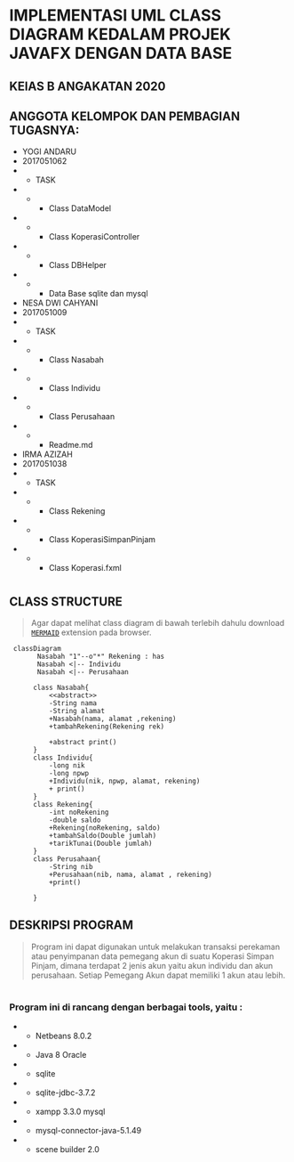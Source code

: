 # IMPLEMENTASI UML CLASS DIAGRAM KEDALAM PROJEK JAVAFX DENGAN DATA BASE
## KElAS B ANGAKATAN 2020
## ANGGOTA KELOMPOK DAN PEMBAGIAN TUGASNYA:
* YOGI ANDARU
* 2017051062
* * TASK
* * * Class DataModel
* * * Class KoperasiController
* * * Class DBHelper
* * * Data Base sqlite dan mysql
* NESA DWI CAHYANI
* 2017051009
* * TASK
* * * Class Nasabah
* * * Class Individu
* * * Class Perusahaan
* * * Readme.md
* IRMA AZIZAH 
* 2017051038
* * TASK
* * * Class Rekening
* * * Class KoperasiSimpanPinjam
* * * Class Koperasi.fxml
#

## CLASS STRUCTURE
> Agar dapat melihat class diagram di bawah terlebih dahulu download [`MERMAID`](https://www.google.com/url?sa=t&rct=j&q=&esrc=s&source=web&cd=&cad=rja&uact=8&ved=2ahUKEwiI0pbxo__yAhUDSX0KHRo9CSgQFnoECAMQAQ&url=https%3A%2F%2Fchrome.google.com%2Fwebstore%2Fdetail%2Fmermaid-diagrams%2Fphfcghedmopjadpojhmmaffjmfiakfil&usg=AOvVaw3XUo81gMc0iadYNU_ZxFRU) extension pada browser.


```mermaid
 classDiagram
       Nasabah "1"--o"*" Rekening : has
       Nasabah <|-- Individu
       Nasabah <|-- Perusahaan

      class Nasabah{
          <<abstract>>
          -String nama 
          -String alamat 
          +Nasabah(nama, alamat ,rekening)
          +tambahRekening(Rekening rek)

          +abstract print()
      }
      class Individu{
          -long nik
          -long npwp
          +Individu(nik, npwp, alamat, rekening)
          + print()
      }
      class Rekening{
          -int noRekening
          -double saldo
          +Rekening(noRekening, saldo)
          +tambahSaldo(Double jumlah)
          +tarikTunai(Double jumlah)
      }
      class Perusahaan{
          -String nib
          +Perusahaan(nib, nama, alamat , rekening)
          +print()
      
      }
```
## DESKRIPSI PROGRAM
> Program ini dapat digunakan untuk melakukan 
 transaksi perekaman atau penyimpanan data 
 pemegang akun di suatu Koperasi Simpan Pinjam, 
 dimana terdapat 2 jenis akun yaitu akun 
 individu dan akun perusahaan. Setiap Pemegang 
 Akun dapat memiliki 1 akun atau lebih. 
#
### Program ini di rancang dengan berbagai tools, yaitu : 
* *  Netbeans 8.0.2
* *  Java 8 Oracle
* *  sqlite
* *  sqlite-jdbc-3.7.2  
* *  xampp 3.3.0 mysql
* *  mysql-connector-java-5.1.49
* *  scene builder 2.0
